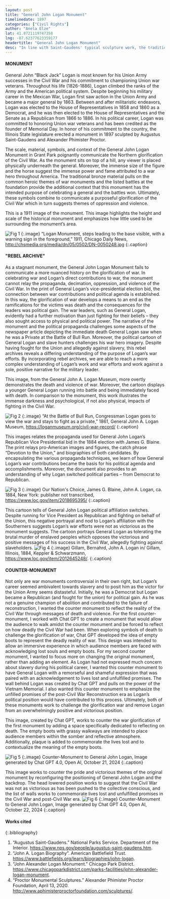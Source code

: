 ```yaml
---
layout: post
title: "General John Logan Monument"
timelinedate: 1897
categories: ["Civil Rights"]
author: "Anela Elze"
lat: 41.8721119747358
lng: -87.62377623359177
headertitle: "General John Logan Monument"
desc: "In line with Saint-Gaudens' typical sculpture work, the traditional bronze material and positioning are meant to celebrate the heroism exhibited by Logan in the various battles listed at the statue’s foundation. Moreover, Proctor’s expertise in life-size animal sculpting meant his equestrian statues work to represent military prowess all over the country. Together, these two artists worked to craft a monument memorializing a war hero of the Civil War."
---
```


#### MONUMENT
General John “Black Jack” Logan is most known for his Union Army successes in the Civil War and his commitment to championing Union war veterans. Throughout his life (1826-1886), Logan climbed the ranks of the Army and the American political system. Despite beginning his military career in the Mexican War, Logan first saw action in the Union Army and became a major general by 1863. Between and after militaristic endeavors, Logan was elected to the House of Representatives in 1858 and 1860 as a Democrat, and he was then elected to the House of Representatives and the Senate as a Republican from 1866 to 1886. In his political career, Logan was committed to honoring Union war veterans and has been credited as the founder of Memorial Day. In honor of his commitment to the country, the Illinois State legislature erected a monument in 1897 sculpted by Augustus Saint-Gaudens and Alexander Phimister Proctor.

The scale, material, symbols, and context of the General John Logan Monument in Grant Park poignantly communicate the Northern glorification of the Civil War. As the monument sits on top of a hill, any viewer is placed physically underneath the general. Moreover, the immense size of the figure and the horse suggest the immense power and fame attributed to a war hero throughout America. The traditional bronze material pulls on the common heroic themes of war monuments and the listed battles at the foundation provide the additional context that this monument has the intended purpose of celebrating a general and the battles won. Ultimately, these symbols combine to communicate a purposeful glorification of the Civil War which in turn suggests themes of oppression and violence. 

This is a 1911 image of the monument. This image highlights the height and scale of the historical monument and emphasizes how little used to be surrounding the monument’s area.

![Fig 1](images/logan3.jpg)
{:.image}
“Logan Monument, steps leading to the base visible, with a warning sign in the foreground,” 1911, Chicago Daily News, http://chsmedia.org/media/dn/05/0502/DN-0050248.jpg
{:.caption}

#### "REBEL ARCHIVE"
As a stagnant monument, the General John Logan Monument fails to communicate a more nuanced history on the glorification of war. In celebrating war and Logan’s direct contributions to war, the monument cannot relay the propaganda, decimation, oppression, and violence of the Civil War. In the print of General Logan’s vice-presidential election bid, the connection between war contributions and political agenda is established. In this way, the glorification of war develops a means to an end as the ramifications for the victims was death and the consequences for the leaders was political gain. The war leaders, such as General Logan, evidently had a further motivation than just fighting for their beliefs – they also sought access to physical and political power. The narrative of the monument and the political propaganda challenges some aspects of the newspaper article depicting the immediate death General Logan saw when he was a Private at the Battle of Bull Run. Moreover, the political cartoon of General Logan and slave hunters challenges his war hero imagery. Despite having fought for the Union and allegedly against slavery, this rebel archives reveals a differing understanding of the purpose of Logan’s war efforts. By incorporating rebel archives, we are able to reach a more complex understanding of Logan’s work and war efforts and work against a sole, positive narrative for the military leader.

This image, from the General John A. Logan Museum, more overtly demonstrates the death and violence of war. Moreover, the cartoon displays a younger General Logan running into battle and being immediately faced with death. In comparison to the monument, this work illustrates the immense darkness and psychological, if not also physical, impacts of fighting in the Civil War.

![Fig 2](images/logan4.jpg)
{:.image}
“At the Battle of Bull Run, Congressman Logan goes to view the war and stays to fight as a private,” 1861, General John A. Logan Museum, https://loganmuseum.org/civil-war-record/
{:.caption}

This images relates the propaganda used for General John Logan’s Republican Vice Presidential bid in the 1884 election with James G. Blaine. The print relays pro-American images and figures, the catch phrase “Devotion to the Union,” and biographies of both candidates. By encapsulating the various propaganda techniques, we learn of how General Logan’s war contributions became the basis for his political agenda and accomplishments. Moreover, the document also provides to an understanding of why Logan switched political parties – from Democrat to Republican.

![Fig 3](images/logan5.jpg)
{:.image}
Our Nation's Choice, James G. Blaine, John A. Logan, ca. 1884, New York: publisher not transcribed, https://www.loc.gov/item/2018695395/
{:.caption}

This cartoon tells of General John Logan political affiliation switches. Despite running for Vice President as Republican and fighting on behalf of the Union, this negative portrayal and nod to Logan’s affiliation with the Southerners suggests Logan’s war efforts were not as victorious as the monument suggests. The cartoon portrays General Logan as tolerating the brutal murder of enslaved peoples which opposes the victorious and positive messages of his success in the Civil War, allegedly fighting against slaveholders.
![Fig 4](images/logan6.jpg)
{:.image}
Gillam, Bernahrd, John A. Logan in/ Gillam, Illinois, 1884, Keppler & Schwarzmann, https://www.loc.gov/item/2012645248/. 
{:.caption}

#### COUNTER-MONUMENT
Not only are war monuments controversial in their own right, but Logan’s career seemed ambivalent towards slavery and to posit him as the victor for the Union Army seems distasteful. Initially, he was a Democrat but Logan became a Republican (and fought for the union) for political gain. As he was not a genuine champion of abolition and contributed to the failure of reconstruction, I wanted the counter monument to reflect the reality of the Civil War through messages of death and violence. For the first counter-monument, I worked with Chat GPT to create a monument that would allow the audience to walk amidst the counter monument and be forced to reflect on how deadly the Civil War had been. When exploring symbols of death to challenge the glorification of war, Chat GPT developed the idea of empty boots to represent the deadly reality of war. This design was intended to allow an immersive experience in which audience members are faced with acknowledging lost souls and empty boots. For my second counter monument, I wanted to focus more on changing the original monument, rather than adding an element. As Logan had not expressed much concern about slavery during his political career, I wanted this counter monument to have General Logan with a remorseful and shameful expression that was paired with an acknowledgement to lives lost and unfulfilled promises. The wall behind Logan was created by Chat GPT and pulls on the power of the Vietnam Memorial. I also wanted this counter monument to emphasize the unfilled promises of the post-Civil War Reconstruction era as Logan’s political position would have contributed to this process. Ultimately, both of these monuments work to challenge the glorification war and remove Logan from an overwhelmingly positive and victorious position.

This image, created by Chat GPT, works to counter the war glorification of the first monument by adding a space specifically dedicated to reflecting on death. The empty boots with grassy walkways are intended to place audience members within the somber and reflective atmosphere. Additionally, plaque is added to commemorate the lives lost and to contextualize the meaning of the empty boots.

![Fig 5](images/logan1.jpg)
{:.image}
Counter-Monument to General John Logan, Image generated by Chat GPT 4.0, Open AI, October 21, 2024
{:.caption}

This image works to counter the pride and victorious themes of the original monument by reconfiguring the positioning of General John Logan and the backdrop. The head lowered position works to suggest that the Civil War was not as victorious as has been pushed to the collective conscious, and the list of walls works to commemorate lives lost and unfulfilled promises in the Civil War and post-Civil War era.
![Fig 6](images/logan2.png)
{:.image}
Counter-Monument to General John Logan, Image generated by Chat GPT 4.0, Open AI, October 22, 2024
{:.caption}

#### Works cited
{:.bibliography}
1. “Augustus Saint-Gaudens.” National Parks Service. Department of the Interior. https://www.nps.gov/people/augustus-saint-gaudens.htm. 
2. “John A. Logan Biography”. American Battlefield Trust. https://www.battlefields.org/learn/biographies/john-logan. 
3. “John Alexander Logan Monument.” Chicago Park District. https://www.chicagoparkdistrict.com/parks-facilities/john-alexander-logan-monument. 
4. “Proctor Monumental Sculptures.” Alexander Phimister Proctor Foundation, April 13, 2020. http://www.aphimisterproctorfoundation.com/sculptures/. 

